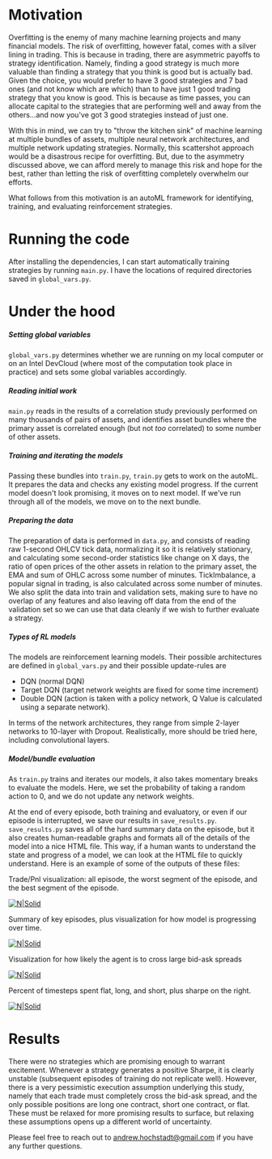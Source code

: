 # Motivation

Overfitting is the enemy of many machine learning projects and many financial models. The risk of overfitting, however fatal, comes with a silver lining in trading. This is because in trading, there are asymmetric payoffs to strategy identification. Namely, finding a good strategy is much more valuable than finding a strategy that you think is good but is actually bad. Given the choice, you would prefer to have 3 good strategies and 7 bad ones (and not know which are which) than to have just 1 good trading strategy that you know is good. This is because as time passes, you can allocate capital to the strategies that are performing well and away from the others...and now you've got 3 good strategies instead of just one.

With this in mind, we can try to "throw the kitchen sink" of machine learning at multiple bundles of assets, multiple neural network architectures, and multiple network updating strategies. Normally, this scattershot approach would be a disastrous recipe for overfitting. But, due to the asymmetry discussed above, we can afford merely to manage this risk and hope for the best, rather than letting the risk of overfitting completely overwhelm our efforts. 

What follows from this motivation is an autoML framework for identifying, training, and evaluating reinforcement strategies.

# Running the code
After installing the dependencies, I can start automatically training strategies by running `main.py`. I have the locations of required directories saved in `global_vars.py`. 

# Under the hood
##### Setting global variables
`global_vars.py` determines whether we are running on my local computer or on an Intel DevCloud (where most of the computation took place in practice) and sets some global variables accordingly.

##### Reading initial work
`main.py` reads in the results of a correlation study previously performed on many thousands of pairs of assets, and identifies asset bundles where the primary asset is correlated enough (but not *too* correlated) to some number of other assets.

##### Training and iterating the models
Passing these bundles into `train.py`, `train.py` gets to work on the autoML. It prepares the data and checks any existing model progress. If the current model doesn't look promising, it moves on to next model. If we've run through all of the models, we move on to the next bundle. 

##### Preparing the data
The preparation of data is performed in `data.py`, and consists of reading raw 1-second OHLCV tick data, normalizing it so it is relatively stationary, and calculating some second-order statistics like change on X days, the ratio of open prices of the other assets in relation to the primary asset, the EMA and sum of OHLC across some number of minutes. TickImbalance, a popular signal in trading, is also calculated across some number of minutes. We also split the data into train and validation sets, making sure to have no overlap of any features and also leaving off data from the end of the validation set so we can use that data cleanly if we wish to further evaluate a strategy.

##### Types of RL models
The models are reinforcement learning models. Their possible architectures are defined in `global_vars.py` and their possible update-rules are 
- DQN (normal DQN)
- Target DQN (target network weights are fixed for some time increment)
- Double DQN (action is taken with a policy network, Q Value is calculated using a separate network).  

In terms of the network architectures, they range from simple 2-layer networks to 10-layer with Dropout. Realistically, more should be tried here, including convolutional layers.

##### Model/bundle evaluation
As `train.py` trains and iterates our models, it also takes momentary breaks to evaluate the models. Here, we set the probability of taking a random action to 0, and we do not update any network weights.

At the end of every episode, both training and evaluatory, or even if our episode is interrupted, we save our results in `save_results.py`. `save_results.py` saves all of the hard summary data on the episode, but it also creates human-readable graphs and formats all of the details of the model into a nice HTML file. This way, if a human wants to understand the state and progress of a model, we can look at the HTML file to quickly understand. Here is an example of some of the outputs of these files: 

Trade/Pnl visualization: all episode, the worst segment of the episode, and the best segment of the episode.

[![N|Solid](https://lh3.googleusercontent.com/gX-D6C7Hjf4G3O4ZaVXF6WSBdl5WXEIoDwpfRwuDSYfa1vJuKxgfBnRveCF4h_72FGL6_irrHeyLRThA4VRoD0EzI2ZJ_IokYpIzWeAE_WURQ4cqaec9m68-ajDJpIOxRAsbWmxxzQ=w2400)](https://lh3.googleusercontent.com/gX-D6C7Hjf4G3O4ZaVXF6WSBdl5WXEIoDwpfRwuDSYfa1vJuKxgfBnRveCF4h_72FGL6_irrHeyLRThA4VRoD0EzI2ZJ_IokYpIzWeAE_WURQ4cqaec9m68-ajDJpIOxRAsbWmxxzQ=w2400)

Summary of key episodes, plus visualization for how model is progressing over time.

[![N|Solid](https://lh3.googleusercontent.com/aYkRNgdw-V0ZLGFZN3-NfvqM_t5CIKGTh7VYakhbIwGS5Xezt28fihAihZkJax0MMDKRjgc-DaLu085ta_G0wenqpfeDDlU8h97R9MyW9kDd2cDSKpanp47hCaKTADQouMvskaWJwA=w2400)](https://lh3.googleusercontent.com/aYkRNgdw-V0ZLGFZN3-NfvqM_t5CIKGTh7VYakhbIwGS5Xezt28fihAihZkJax0MMDKRjgc-DaLu085ta_G0wenqpfeDDlU8h97R9MyW9kDd2cDSKpanp47hCaKTADQouMvskaWJwA=w2400)

Visualization for how likely the agent is to cross large bid-ask spreads

[![N|Solid](https://lh3.googleusercontent.com/Qskg-v_0HT98bPKndTTaUKlDurgmOaE1QpLBk9D8DU3KwOOg_y1T_eAI51ibmC9w5OLrwK3Tta5jBAit_-QZDZHf6oWDFcRmbSdoHTPfFNZvGwm4gP3FkCoi3Oalu4_XrBWewQ7NXg=w2400)](https://lh3.googleusercontent.com/Qskg-v_0HT98bPKndTTaUKlDurgmOaE1QpLBk9D8DU3KwOOg_y1T_eAI51ibmC9w5OLrwK3Tta5jBAit_-QZDZHf6oWDFcRmbSdoHTPfFNZvGwm4gP3FkCoi3Oalu4_XrBWewQ7NXg=w2400)

Percent of timesteps spent flat, long, and short, plus sharpe on the right.

[![N|Solid](https://lh3.googleusercontent.com/aSbvRr_aII_IbRTuFS_vaEFRaz-iuNUcfb7RpLXUS_4Zn8zunMchFlT65FWCSLEB8FlRKbTjYpgM7n3CuYz3m1xdi5bMw9eQ4gJO3JoC0KJNaxwsWZYxnoDRYGfZyDL2ZoEC5j5kPA=w2400)](https://lh3.googleusercontent.com/aSbvRr_aII_IbRTuFS_vaEFRaz-iuNUcfb7RpLXUS_4Zn8zunMchFlT65FWCSLEB8FlRKbTjYpgM7n3CuYz3m1xdi5bMw9eQ4gJO3JoC0KJNaxwsWZYxnoDRYGfZyDL2ZoEC5j5kPA=w2400)

# Results
There were no strategies which are promising enough to warrant excitement. Whenever a strategy generates a positive Sharpe, it is clearly unstable (subsequent episodes of training do not replicate well). However, there is a very pessimistic execution assumption underlying this study, namely that each trade must completely cross the bid-ask spread, and the only possible positions are long one contract, short one contract, or flat. These must be relaxed for more promising results to surface, but relaxing these assumptions opens up a different world of uncertainty.

Please feel free to reach out to andrew.hochstadt@gmail.com if you have any further questions.
